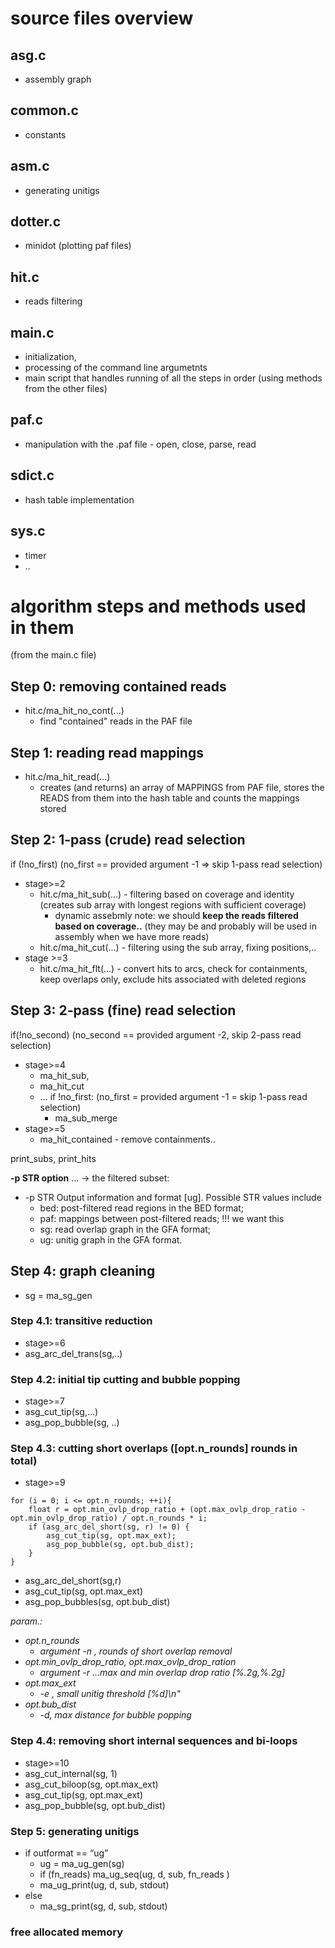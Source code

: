 # source files overview
## asg.c
- assembly graph

## common.c
- constants

## asm.c
- generating unitigs

## dotter.c
- minidot (plotting paf files)

## hit.c
- reads filtering

## main.c
- initialization, 
- processing of the command line argumetnts
- main script that handles running of all the steps in order (using methods from the other files)

## paf.c
- manipulation with the .paf file - open, close, parse, read

## sdict.c
- hash table implementation

## sys.c
- timer
- ..

# algorithm steps and  methods used in them
(from the main.c file)

## Step 0: removing contained reads
- hit.c/ma_hit_no_cont(...)
    - find "contained" reads in the PAF file

## Step 1: reading read mappings
- hit.c/ma_hit_read(...)
    - creates (and returns) an array of MAPPINGS from PAF file, stores the READS from them into the hash table and counts the mappings stored
## Step 2: 1-pass (crude) read selection
if (!no_first)				(no_first == provided argument -1  => skip 1-pass read selection)
- stage>=2
    - hit.c/ma_hit_sub(...)  - filtering based on coverage and identity (creates sub array with longest regions with sufficient coverage)
       - dynamic assebmly note: we should **keep the reads filtered based on coverage..** (they may be and probably will be used in assembly when we have more reads) 
    - hit.c/ma_hit_cut(...)  - filtering using the sub array, fixing positions,..    
- stage >=3
    - hit.c/ma_hit_flt(...)  -  convert hits to arcs, check for containments, keep overlaps only, exclude hits associated with deleted regions

## Step 3: 2-pass (fine) read selection
if(!no_second)				(no_second == provided argument -2, skip 2-pass read selection)
- stage>=4
    - ma_hit_sub,                   
    - ma_hit_cut                  
    - … if !no_first:			(no_first = provided argument -1 = skip 1-pass read selection)
        - ma_sub_merge
- stage>=5
    - ma_hit_contained - remove containments.. 


print_subs, print_hits

**-p STR option** ... -> the filtered subset:
- -p STR    Output information and format [ug]. Possible STR values include 
    - bed: post-filtered read regions in the BED format; 
    - paf: mappings between post-filtered reads;   !!! we want this
    - sg: read overlap graph in the GFA format; 
    - ug: unitig graph in the GFA format.


## Step 4: graph cleaning
- sg = ma_sg_gen
### Step 4.1: transitive reduction
- stage>=6
- asg_arc_del_trans(sg,..)


### Step 4.2: initial tip cutting and bubble popping
- stage>=7
- asg_cut_tip(sg,...)
- asg_pop_bubble(sg, ..)



### Step 4.3: cutting short overlaps (\[opt.n_rounds\] rounds in total)
- stage>=9
``` 
for (i = 0; i <= opt.n_rounds; ++i){     		
    float r = opt.min_ovlp_drop_ratio + (opt.max_ovlp_drop_ratio - opt.min_ovlp_drop_ratio) / opt.n_rounds * i;
    if (asg_arc_del_short(sg, r) != 0) {
        asg_cut_tip(sg, opt.max_ext);
        asg_pop_bubble(sg, opt.bub_dist);
    }
}
```

- asg_arc_del_short(sg,r)
- asg_cut_tip(sg, opt.max_ext)
- asg_pop_bubbles(sg, opt.bub_dist)

<em> 
param.:

- opt.n_rounds 		
    - argument -n , rounds of short overlap removal 
- opt.min_ovlp_drop_ratio, opt.max_ovlp_drop_ration  
    - argument -r …max and min overlap drop ratio [%.2g,%.2g]
- opt.max_ext
    -	-e , small unitig threshold [%d]\n"
- opt.bub_dist
    -	-d, max distance for bubble popping
</em>

### Step 4.4: removing short internal sequences and bi-loops
- stage>=10
- asg_cut_internal(sg, 1)
- asg_cut_biloop(sg, opt.max_ext)
- asg_cut_tip(sg, opt.max_ext)
- asg_pop_bubble(sg, opt.bub_dist)

### Step 5: generating unitigs
- if outformat == “ug”
    - ug = ma_ug_gen(sg)
    - if (fn_reads) ma_ug_seq(ug, d, sub, fn_reads )
    - ma_ug_print(ug, d, sub, stdout)
- else
    - ma_sg_print(sg, d, sub, stdout)

### free allocated memory
